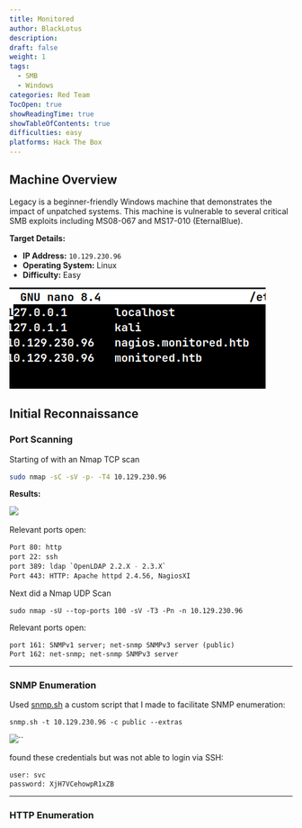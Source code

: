 ```yaml
---
title: Monitored
author: BlackLotus
description: 
draft: false
weight: 1
tags:
  - SMB
  - Windows
categories: Red Team
TocOpen: true
showReadingTime: true
showTableOfContents: true
difficulties: easy
platforms: Hack The Box
---
```




## Machine Overview

Legacy is a beginner-friendly Windows machine that demonstrates the impact of unpatched systems. This machine is vulnerable to several critical SMB exploits including MS08-067 and MS17-010 (EternalBlue).

**Target Details:**
- **IP Address:** `10.129.230.96 `
- **Operating System:** Linux
- **Difficulty:** Easy


![](images/image1.png.png)

## Initial Reconnaissance

### Port Scanning

Starting of with an Nmap TCP scan

```bash
sudo nmap -sC -sV -p- -T4 10.129.230.96 
```


**Results:**

![](image2.png.png)

Relevant ports open:

```bash
Port 80: http
port 22: ssh
port 389: ldap `OpenLDAP 2.2.X - 2.3.X`
Port 443: HTTP: Apache httpd 2.4.56, NagiosXI
```

Next did a Nmap UDP Scan

```
sudo nmap -sU --top-ports 100 -sV -T3 -Pn -n 10.129.230.96
```

Relevant ports open:

```
port 161: SNMPv1 server; net-snmp SNMPv3 server (public)
Port 162: net-snmp; net-snmp SNMPv3 server
```


----

### SNMP Enumeration

Used  [snmp.sh](https://github.com/Yelodash/Snmp.sh) a custom script that I made to facilitate SNMP enumeration:

```
snmp.sh -t 10.129.230.96 -c public --extras 
```


![](image5.png.png)``

found these credentials but was not able to login via SSH:

```
user: svc
password: XjH7VCehowpR1xZB
```


----

### HTTP Enumeration

